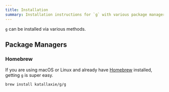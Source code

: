 ```yaml
---
title: Installation
summary: Installation instructions for `g` with various package managers.
---
```


`g` can be installed via various methods. 

## Package Managers

### Homebrew

If you are using macOS or Linux and already have [Homebrew](https://brew.sh/) installed, getting `g` is super easy.

```bash
brew install katallaxie/g/g
```